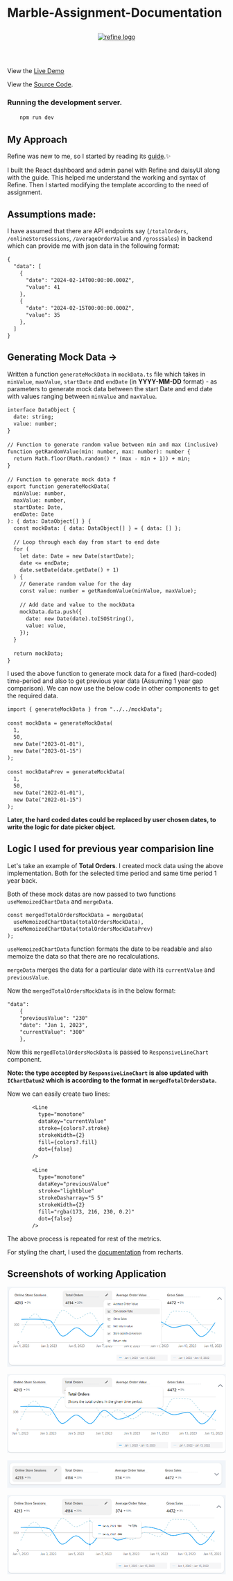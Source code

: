 # Marble-Assignment-Documentation

<div align="center" style="margin: 30px;">
    <a href="https://marble-assignment.onrender.com/">
    <img alt="refine logo" src="https://firebasestorage.googleapis.com/v0/b/e-shop-74124.appspot.com/o/dashboard.png?alt=media&token=e0aef0ae-38e0-4b0a-b040-09431c630a1d">
    </a>
</div>
<br/>

View the [Live Demo](https://marble-assignment.onrender.com/)

View the [Source Code](https://github.com/VishalMX3/Marble-Assignment/tree/main).

### Running the development server.

```bash
    npm run dev
```

## My Approach

Refine was new to me, so I started by reading its [guide](https://gomarble-dot-yamm-track.appspot.com/25g97UkIjPoQAT2pes4b8Vu2aDIGT5M26yTSAXi92q85JDGTPjQE3wTtbo_1Rtn_rssmL2XfwQdTsZRMsD7-mn8PuQsnkpEDtq5yGZcTWNzfBsLbpZMSPQwUh-vxMVENBC5mv4b9OaSB7mmffMM6T9vavv6ilhaMb3oCvHU7G2-VQXJNCZm-DFdX736go5rVDIWhTKQ8WmcsDEk2bpBWuAPkoss-ROp8p).✨

I built the React dashboard and admin panel with Refine and daisyUI along with the guide. This helped me understand the working and syntax of Refine. Then I started modifying the template according to the need of assignment.

## Assumptions made:

I have assumed that there are API endpoints say (`/totalOrders`, `/onlineStoreSessions`, `/averageOrderValue` and `/grossSales`) in backend which can provide me with json data in the following format:

```tsx
{
  "data": [
    {
      "date": "2024-02-14T00:00:00.000Z",
      "value": 41
    },
    {
      "date": "2024-02-15T00:00:00.000Z",
      "value": 35
    },
  ]
}
```

## Generating Mock Data →

Written a function `generateMockData` in `mockData.ts` file which takes in `minValue`, `maxValue`, `startDate` and `endDate` (in **YYYY-MM-DD** format) - as parameters to generate mock data between the start Date and end date with values ranging between `minValue` and `maxValue`.

```tsx
interface DataObject {
  date: string;
  value: number;
}

// Function to generate random value between min and max (inclusive)
function getRandomValue(min: number, max: number): number {
  return Math.floor(Math.random() * (max - min + 1)) + min;
}

// Function to generate mock data f
export function generateMockData(
  minValue: number,
  maxValue: number,
  startDate: Date,
  endDate: Date
): { data: DataObject[] } {
  const mockData: { data: DataObject[] } = { data: [] };

  // Loop through each day from start to end date
  for (
    let date: Date = new Date(startDate);
    date <= endDate;
    date.setDate(date.getDate() + 1)
  ) {
    // Generate random value for the day
    const value: number = getRandomValue(minValue, maxValue);

    // Add date and value to the mockData
    mockData.data.push({
      date: new Date(date).toISOString(),
      value: value,
    });
  }

  return mockData;
}
```

I used the above function to generate mock data for a fixed (hard-coded) time-period and also to get previous year data (Assuming 1 year gap comparison). We can now use the below code in other components to get the required data.

```tsx
import { generateMockData } from "../../mockData";

const mockData = generateMockData(
  1,
  50,
  new Date("2023-01-01"),
  new Date("2023-01-15")
);

const mockDataPrev = generateMockData(
  1,
  50,
  new Date("2022-01-01"),
  new Date("2022-01-15")
);
```

**Later, the hard coded dates could be replaced by user chosen dates, to write the logic for date picker object.**

## Logic I used for previous year comparision line

Let's take an example of **Total Orders**. I created mock data using the above implementation. Both for the selected time period and same time period 1 year back.

Both of these mock datas are now passed to two functions `useMemoizedChartData` and `mergeData`.

```tsx
const mergedTotalOrdersMockData = mergeData(
  useMemoizedChartData(totalOrdersMockData),
  useMemoizedChartData(totalOrdersMockDataPrev)
);
```

`useMemoizedChartData` function formats the date to be readable and also memoize the data so that there are no recalculations.

`mergeData` merges the data for a particular date with its `currentValue` and `previousValue`.

Now the `mergedTotalOrdersMockData` is in the below format:

```tsx
"data":
    {
    "previousValue": "230"
    "date": "Jan 1, 2023",
    "currentValue": "300"
    },
```

Now this `mergedTotalOrdersMockData` is passed to `ResponsiveLineChart` component.

**Note: the type accepted by `ResponsiveLineChart` is also updated with `IChartDatum2` which is according to the format in `mergedTotalOrdersData`.**

Now we can easily create two lines:

```tsx
        <Line
          type="monotone"
          dataKey="currentValue"
          stroke={colors?.stroke}
          strokeWidth={2}
          fill={colors?.fill}
          dot={false}
        />

        <Line
          type="monotone"
          dataKey="previousValue"
          stroke="lightblue"
          strokeDasharray="5 5"
          strokeWidth={2}
          fill="rgba(173, 216, 230, 0.2)"
          dot={false}
        />
```

The above process is repeated for rest of the metrics.

For styling the chart, I used the [documentation](https://recharts.org/en-US/api/LineChart) from recharts.

## Screenshots of working Application

![Dropdown_Menu](image-1.png)

![Overlay](image-2.png)

![Collapsed](image.png)

![Tooltip](image-3.png)
